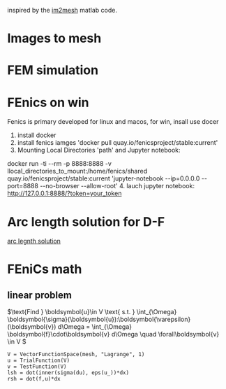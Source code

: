 inspired by the [im2mesh](https://fr.mathworks.com/matlabcentral/fileexchange/71772-im2mesh-2d-image-to-triangular-meshes) matlab code.

# Images to mesh 


# FEM simulation


# FEnics on win

Fenics is primary developed for linux and macos, for win, insall use docer

1. install docker 
2. install fenics iamges 'docker pull quay.io/fenicsproject/stable:current'
3. Mounting Local Directories 'path' and Jupyter notebook:

  docker run -ti --rm -p 8888:8888 -v llocal_directories_to_mount:/home/fenics/shared quay.io/fenicsproject/stable:current 'jupyter-notebook --ip=0.0.0.0 --port=8888 --no-browser --allow-root' 
4. lauch jupyter notebook:  http://127.0.0.1:8888/?token=your_token


# Arc length solution for D-F
[arc legnth solution](https://github.com/pprachas/fenics_arclength)



# FEniCs math 

## linear problem


$\text{Find } \boldsymbol{u}\in V \text{ s.t. } \int_{\Omega}
\boldsymbol{\sigma}(\boldsymbol{u}):\boldsymbol{\varepsilon}(\boldsymbol{v}) d\Omega
= \int_{\Omega} \boldsymbol{f}\cdot\boldsymbol{v}  d\Omega \quad \forall\boldsymbol{v} \in V
$
```
V = VectorFunctionSpace(mesh, "Lagrange", 1)
u = TrialFunction(V)
v = TestFunction(V)
lsh = dot(inner(sigma(du), eps(u_))*dx)
rsh = dot(f,u)*dx
```






